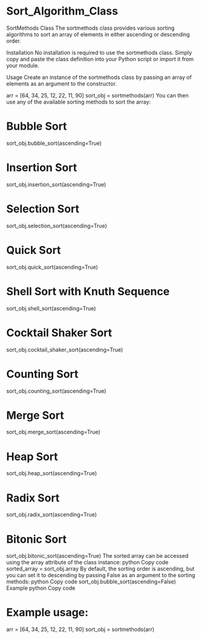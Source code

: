 # Sort_Algorithm_Class
SortMethods Class
The sortmethods class provides various sorting algorithms to sort an array of elements in either ascending or descending order.

Installation
No installation is required to use the sortmethods class. Simply copy and paste the class definition into your Python script or import it from your module.

Usage
Create an instance of the sortmethods class by passing an array of elements as an argument to the constructor.

arr = [64, 34, 25, 12, 22, 11, 90]
sort_obj = sortmethods(arr)
You can then use any of the available sorting methods to sort the array:

# Bubble Sort
sort_obj.bubble_sort(ascending=True)

# Insertion Sort
sort_obj.insertion_sort(ascending=True)

# Selection Sort
sort_obj.selection_sort(ascending=True)

# Quick Sort
sort_obj.quick_sort(ascending=True)

# Shell Sort with Knuth Sequence
sort_obj.shell_sort(ascending=True)

# Cocktail Shaker Sort
sort_obj.cocktail_shaker_sort(ascending=True)

# Counting Sort
sort_obj.counting_sort(ascending=True)

# Merge Sort
sort_obj.merge_sort(ascending=True)

# Heap Sort
sort_obj.heap_sort(ascending=True)

# Radix Sort
sort_obj.radix_sort(ascending=True)

# Bitonic Sort
sort_obj.bitonic_sort(ascending=True)
The sorted array can be accessed using the array attribute of the class instance:
python
Copy code
sorted_array = sort_obj.array
By default, the sorting order is ascending, but you can set it to descending by passing False as an argument to the sorting methods:
python
Copy code
sort_obj.bubble_sort(ascending=False)
Example
python
Copy code
# Example usage:
arr = [64, 34, 25, 12, 22, 11, 90]
sort_obj = sortmethods(arr)

